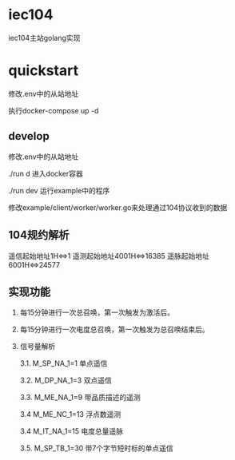 # iec104
iec104主站golang实现

# quickstart
修改.env中的从站地址

执行docker-compose up -d

## develop
修改.env中的从站地址

./run d 进入docker容器

./run dev 运行example中的程序

修改example/client/worker/worker.go来处理通过104协议收到的数据

## 104规约解析
遥信起始地址1H<=>1
遥测起始地址4001H<=>16385
遥脉起始地址6001H<=>24577

## 实现功能

1. 每15分钟进行一次总召唤，第一次触发为激活后。

2. 每15分钟进行一次电度总召唤，第一次触发为总召唤结束后。

3. 信号量解析    
 
   3.1. M_SP_NA_1=1   单点遥信

   3.2. M_DP_NA_1=3   双点遥信

   3.3. M_ME_NA_1=9   带品质描述的遥测

   3.4 M_ME_NC_1=13   浮点数遥测

   3.4 M_IT_NA_1=15   电度总量遥脉

   3.5. M_SP_TB_1=30  带7个字节短时标的单点遥信


